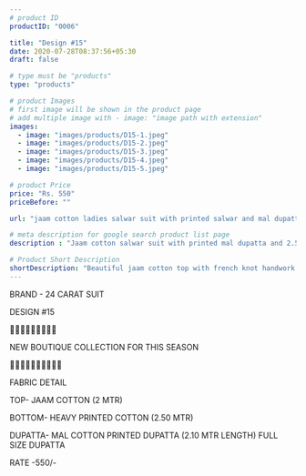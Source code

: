 ```yaml
---
# product ID
productID: "0006"

title: "Design #15"
date: 2020-07-28T08:37:56+05:30
draft: false

# type must be "products"
type: "products"

# product Images
# first image will be shown in the product page
# add multiple image with - image: "image path with extension"
images:
  - image: "images/products/D15-1.jpeg"
  - image: "images/products/D15-2.jpeg"
  - image: "images/products/D15-3.jpeg"
  - image: "images/products/D15-4.jpeg"
  - image: "images/products/D15-5.jpeg"

# product Price
price: "Rs. 550"
priceBefore: ""

url: "jaam cotton ladies salwar suit with printed salwar and mal dupatta wholesale"

# meta description for google search product list page
description : "Jaam cotton salwar suit with printed mal dupatta and 2.5 mtr printed bottom"

# Product Short Description
shortDescription: "Beautiful jaam cotton top with french knot handwork design, heavy printed cotton bottom with matching printed mal dupatta."
---
```

BRAND - 24 CARAT SUIT

DESIGN #15

💐💐💐💐💐💐💐💐💐

NEW BOUTIQUE COLLECTION FOR THIS SEASON

🌷🌷🌷🌷🌷🌷🌷🌷🌷🌷

FABRIC DETAIL

TOP- JAAM COTTON (2 MTR)

BOTTOM- HEAVY PRINTED COTTON  (2.50 MTR)

DUPATTA- MAL COTTON PRINTED DUPATTA (2.10 MTR LENGTH)
FULL SIZE DUPATTA

RATE -550/-
